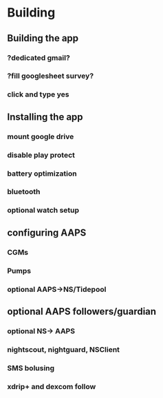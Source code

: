 # Building

## Building the app

### ?dedicated gmail?

### ?fill googlesheet survey? 

### click and type yes

## Installing the app	

### mount google drive

### disable play protect

### battery optimization

### bluetooth

### optional watch setup
	
## configuring AAPS	

### CGMs

### Pumps

### optional AAPS->NS/Tidepool
	
## optional AAPS followers/guardian	

### optional NS-> AAPS

### nightscout, nightguard, NSClient

### SMS bolusing

### xdrip+ and dexcom follow
